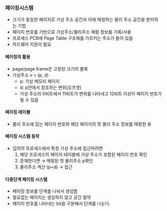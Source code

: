 ### 페이징시스템

- 크기가 동일한 페이지로 가상 주소 공간과 이에 매칭하는 물리 주소 공간을 분리하는 기법
- 페이지 번호를 기반으로 가상주소/물리주소 매핑 정보를 기록/사용
- 프로세스 PCB에 Page Table 구조체를 가르키는 주소가 들어 있음
- 하드웨어 지원이 필요

#### 페이징의 활용
- page/page frame은 고정된 크기의 블록
- 가상주소 v = (p, d)
  - p: 가상 메모리 페이지
  - d: p안에서 참조하는 변위(오프셋)
  - 가상 주소의 0비트에서 11비트가 변위를 나타내고 12비트 이상이 페이지 번호가 될 수 있음

#### 페이징 테이블
- 물리 주소에 있는 페이지 번호와 해당 페이지의 첫 물리 주소 정보를 매핑한 표

#### 페이징 시스템 동작
- 임의의 프로세스에서 특정 가상 주소에 접근하려면
  1. 해당 프로세스의 페이지 테이블에 가상 주소가 포함된 페이지 번호 확인
  2. 존재한다면 → 매핑된 첫 물리주소 p확인
  3. 물리주소 계산 (p+d) → 접근

#### 다중단계 페이징 시스템
- 페이징 정보를 단계를 나눠서 생성함 
- 필요없는 페이지는 생성하지 않고 공간 절약
- 페이지 번호를 나타내는 bit을 구분해서 단계를 나눈다.